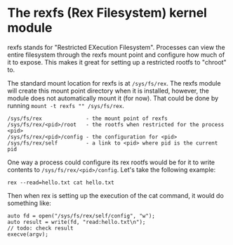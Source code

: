 # The rexfs (Rex Filesystem) kernel module

rexfs stands for "Restricted EXecution Filesystem".  Processes can view the entire filesystem through the rexfs mount point and configure how much of it to expose. This makes it great for setting up a restricted rootfs to "chroot" to.

The standard mount location for rexfs is at `/sys/fs/rex`.  The rexfs module will create this mount point directory when it is installed, however, the module does not automatically mount it (for now).  That could be done by running `mount -t rexfs "" /sys/fs/rex`.

```
/sys/fs/rex              - the mount point of rexfs
/sys/fs/rex/<pid>/root   - the rootfs when restricted for the process <pid>
/sys/fs/rex/<pid>/config - the configuration for <pid>
/sys/fs/rex/self         - a link to <pid> where pid is the current pid
```

One way a process could configure its rex rootfs would be for it to write contents to `/sys/fs/rex/<pid>/config`.  Let's take the following example:
```
rex --read=hello.txt cat hello.txt
```

Then when rex is setting up the execution of the cat command, it would do something like:
```
auto fd = open("/sys/fs/rex/self/config", "w");
auto result = write(fd, "read:hello.txt\n");
// todo: check result
execve(argv);
```
